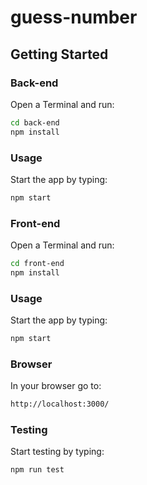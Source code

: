 # guess-number

## Getting Started

### Back-end

Open a Terminal and run:

```sh
cd back-end
npm install
```

### Usage

Start the app by typing:

```sh
npm start
```


### Front-end

Open a Terminal and run:

```sh
cd front-end
npm install
```

### Usage

Start the app by typing:

```sh
npm start
```


### Browser

In your browser go to:

```sh
http://localhost:3000/
```

### Testing

Start testing by typing:

```sh
npm run test
```
